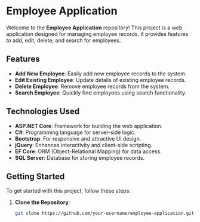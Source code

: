 # Employee Application

Welcome to the **Employee Application** repository! This project is a web application designed for managing employee records. It provides features to add, edit, delete, and search for employees.

## Features

- **Add New Employee**: Easily add new employee records to the system.
- **Edit Existing Employee**: Update details of existing employee records.
- **Delete Employee**: Remove employee records from the system.
- **Search Employee**: Quickly find employees using search functionality.

## Technologies Used

- **ASP.NET Core**: Framework for building the web application.
- **C#**: Programming language for server-side logic.
- **Bootstrap**: For responsive and attractive UI design.
- **jQuery**: Enhances interactivity and client-side scripting.
- **EF Core**: ORM (Object-Relational Mapping) for data access.
- **SQL Server**: Database for storing employee records.

## Getting Started

To get started with this project, follow these steps:

1. **Clone the Repository**:
   ```bash
   git clone https://github.com/your-username/employee-application.git
